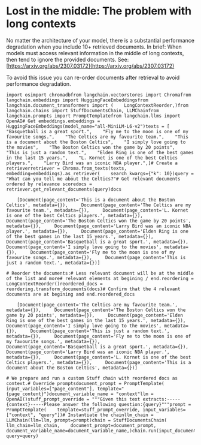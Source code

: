 Lost in the middle: The problem with long contexts
==================================================

No matter the architecture of your model, there is a substantial performance degradation when you include 10+ retrieved documents. In brief: When models must access relevant information in the middle of long contexts, then tend to ignore the provided documents. See: [https://arxiv.org/abs/2307.03172](https://arxiv.org/abs/2307.03172)

To avoid this issue you can re-order documents after retrieval to avoid performance degradation.

    import osimport chromadbfrom langchain.vectorstores import Chromafrom langchain.embeddings import HuggingFaceEmbeddingsfrom langchain.document_transformers import (    LongContextReorder,)from langchain.chains import StuffDocumentsChain, LLMChainfrom langchain.prompts import PromptTemplatefrom langchain.llms import OpenAI# Get embeddings.embeddings = HuggingFaceEmbeddings(model_name="all-MiniLM-L6-v2")texts = [    "Basquetball is a great sport.",    "Fly me to the moon is one of my favourite songs.",    "The Celtics are my favourite team.",    "This is a document about the Boston Celtics",    "I simply love going to the movies",    "The Boston Celtics won the game by 20 points",    "This is just a random text.",    "Elden Ring is one of the best games in the last 15 years.",    "L. Kornet is one of the best Celtics players.",    "Larry Bird was an iconic NBA player.",]# Create a retrieverretriever = Chroma.from_texts(texts, embedding=embeddings).as_retriever(    search_kwargs={"k": 10})query = "What can you tell me about the Celtics?"# Get relevant documents ordered by relevance scoredocs = retriever.get_relevant_documents(query)docs

        [Document(page_content='This is a document about the Boston Celtics', metadata={}),     Document(page_content='The Celtics are my favourite team.', metadata={}),     Document(page_content='L. Kornet is one of the best Celtics players.', metadata={}),     Document(page_content='The Boston Celtics won the game by 20 points', metadata={}),     Document(page_content='Larry Bird was an iconic NBA player.', metadata={}),     Document(page_content='Elden Ring is one of the best games in the last 15 years.', metadata={}),     Document(page_content='Basquetball is a great sport.', metadata={}),     Document(page_content='I simply love going to the movies', metadata={}),     Document(page_content='Fly me to the moon is one of my favourite songs.', metadata={}),     Document(page_content='This is just a random text.', metadata={})]

    # Reorder the documents:# Less relevant document will be at the middle of the list and more# relevant elements at begining / end.reordering = LongContextReorder()reordered_docs = reordering.transform_documents(docs)# Confirm that the 4 relevant documents are at begining and end.reordered_docs

        [Document(page_content='The Celtics are my favourite team.', metadata={}),     Document(page_content='The Boston Celtics won the game by 20 points', metadata={}),     Document(page_content='Elden Ring is one of the best games in the last 15 years.', metadata={}),     Document(page_content='I simply love going to the movies', metadata={}),     Document(page_content='This is just a random text.', metadata={}),     Document(page_content='Fly me to the moon is one of my favourite songs.', metadata={}),     Document(page_content='Basquetball is a great sport.', metadata={}),     Document(page_content='Larry Bird was an iconic NBA player.', metadata={}),     Document(page_content='L. Kornet is one of the best Celtics players.', metadata={}),     Document(page_content='This is a document about the Boston Celtics', metadata={})]

    # We prepare and run a custom Stuff chain with reordered docs as context.# Override promptsdocument_prompt = PromptTemplate(    input_variables=["page_content"], template="{page_content}")document_variable_name = "context"llm = OpenAI()stuff_prompt_override = """Given this text extracts:-----{context}-----Please answer the following question:{query}"""prompt = PromptTemplate(    template=stuff_prompt_override, input_variables=["context", "query"])# Instantiate the chainllm_chain = LLMChain(llm=llm, prompt=prompt)chain = StuffDocumentsChain(    llm_chain=llm_chain,    document_prompt=document_prompt,    document_variable_name=document_variable_name,)chain.run(input_documents=reordered_docs, query=query)